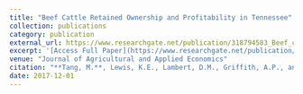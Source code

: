 ```yaml
---
title: "Beef Cattle Retained Ownership and Profitability in Tennessee"
collection: publications
category: publication
external_url: https://www.researchgate.net/publication/318794583_Beef_cattle_retained_ownership_and_profitability_in_Tennessee
excerpt: '[Access Full Paper](https://www.researchgate.net/publication/318794583_Beef_cattle_retained_ownership_and_profitability_in_Tennessee)'
venue: "Journal of Agricultural and Applied Economics"
citation: "**Tang, M.**, Lewis, K.E., Lambert, D.M., Griffith, A.P., and Boyer, C.N. (2017). Beef cattle retained ownership and profitability in Tennessee. *Journal of Agricultural and Applied Economics*, 49(4), 571–591."
date: 2017-12-01
---
```



